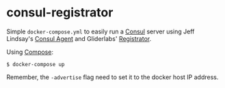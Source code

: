 # consul-registrator

Simple `docker-compose.yml` to easily run a [Consul](https://www.consul.io/) server using Jeff Lindsay's [Consul Agent](https://github.com/progrium/docker-consul) and Gliderlabs' [Registrator](https://github.com/gliderlabs/registrator).

Using [Compose](https://github.com/docker/compose):

```console
$ docker-compose up
```

Remember, the `-advertise` flag need to set it to the docker host IP address.
